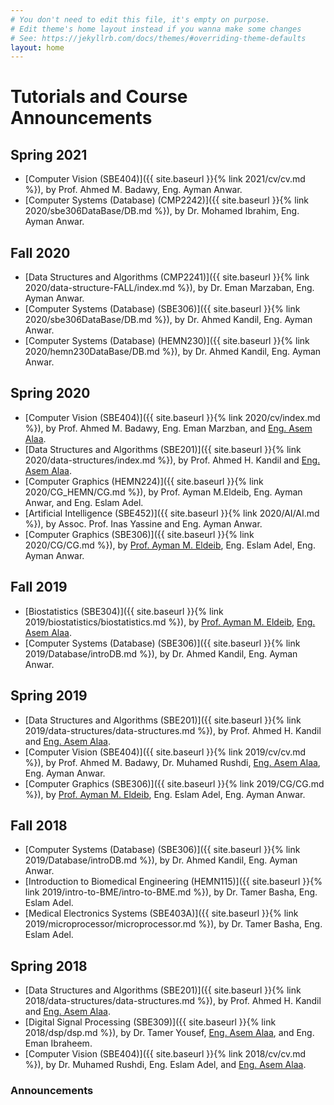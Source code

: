 ```yaml
---
# You don't need to edit this file, it's empty on purpose.
# Edit theme's home layout instead if you wanna make some changes
# See: https://jekyllrb.com/docs/themes/#overriding-theme-defaults
layout: home
---
```

# Tutorials and Course Announcements

## Spring 2021
* [Computer Vision \(SBE404\)]({{ site.baseurl }}{% link 2021/cv/cv.md %}), by Prof. Ahmed M. Badawy, Eng. Ayman Anwar.
* [Computer Systems (Database) \(CMP2242\)]({{ site.baseurl }}{% link 2020/sbe306DataBase/DB.md %}), by Dr. Mohamed Ibrahim, Eng. Ayman Anwar. 

## Fall 2020
* [Data Structures and Algorithms \(CMP2241\)]({{ site.baseurl }}{% link 2020/data-structure-FALL/index.md %}), by Dr. Eman Marzaban, Eng. Ayman Anwar. 
* [Computer Systems (Database) \(SBE306\)]({{ site.baseurl }}{% link 2020/sbe306DataBase/DB.md %}), by Dr. Ahmed Kandil, Eng. Ayman Anwar. 
* [Computer Systems (Database) \(HEMN230\)]({{ site.baseurl }}{% link 2020/hemn230DataBase/DB.md %}), by Dr. Ahmed Kandil, Eng. Ayman Anwar. 

## Spring 2020 

* [Computer Vision \(SBE404\)]({{ site.baseurl }}{% link 2020/cv/index.md %}), by Prof. Ahmed M. Badawy, Eng. Eman Marzban, and [Eng. Asem Alaa](https://a-alaa.github.io).
* [Data Structures and Algorithms \(SBE201\)]({{ site.baseurl }}{% link 2020/data-structures/index.md %}), by Prof. Ahmed H. Kandil and <a href="https://a-alaa.github.io">Eng. Asem Alaa</a>.
* [Computer Graphics \(HEMN224\)]({{ site.baseurl }}{% link 2020/CG_HEMN/CG.md %}), by Prof. Ayman M.Eldeib, Eng. Ayman Anwar, and Eng. Eslam Adel.
* [Artificial Intelligence \(SBE452\)]({{ site.baseurl }}{% link 2020/AI/AI.md %}), by Assoc. Prof. Inas Yassine and Eng. Ayman Anwar.
* [Computer Graphics \(SBE306\)]({{ site.baseurl }}{% link 2020/CG/CG.md %}), by <a href="https://scholar.cu.edu.eg/?q=eldeib">Prof. Ayman M. Eldeib</a>, Eng. Eslam Adel, Eng. Ayman Anwar.

## Fall 2019 

* [Biostatistics \(SBE304\)]({{ site.baseurl }}{% link 2019/biostatistics/biostatistics.md %}), by <a href="https://scholar.cu.edu.eg/?q=eldeib">Prof. Ayman M. Eldeib</a>, <a href="https://a-alaa.github.io">Eng. Asem Alaa</a>. 
* [Computer Systems (Database) \(SBE306\)]({{ site.baseurl }}{% link 2019/Database/introDB.md %}), by Dr. Ahmed Kandil, Eng. Ayman Anwar. 


## Spring 2019

* [Data Structures and Algorithms \(SBE201\)]({{ site.baseurl }}{% link 2019/data-structures/data-structures.md %}), by Prof. Ahmed H. Kandil and <a href="https://a-alaa.github.io">Eng. Asem Alaa</a>.
* [Computer Vision \(SBE404\)]({{ site.baseurl }}{% link 2019/cv/cv.md %}), by Prof. Ahmed M. Badawy, Dr. Muhamed Rushdi, <a href="https://a-alaa.github.io">Eng. Asem Alaa</a>, Eng. Ayman Anwar.
* [Computer Graphics \(SBE306\)]({{ site.baseurl }}{% link 2019/CG/CG.md %}), by <a href="https://scholar.cu.edu.eg/?q=eldeib">Prof. Ayman M. Eldeib</a>, Eng. Eslam Adel, Eng. Ayman Anwar.

## Fall 2018

* [Computer Systems (Database) \(SBE306\)]({{ site.baseurl }}{% link 2019/Database/introDB.md %}), by Dr. Ahmed Kandil, Eng. Ayman Anwar. 
* [Introduction to Biomedical Engineering \(HEMN115\)]({{ site.baseurl }}{% link 2019/intro-to-BME/intro-to-BME.md %}), by Dr. Tamer Basha, Eng. Eslam Adel.
* [Medical Electronics Systems \(SBE403A\)]({{ site.baseurl }}{% link 2019/microprocessor/microprocessor.md %}), by Dr. Tamer Basha, Eng. Eslam Adel. 

## Spring 2018

* [Data Structures and Algorithms \(SBE201\)]({{ site.baseurl }}{% link 2018/data-structures/data-structures.md %}), by Prof. Ahmed H. Kandil and <a href="https://a-alaa.github.io">Eng. Asem Alaa</a>.
* [Digital Signal Processing \(SBE309\)]({{ site.baseurl }}{% link 2018/dsp/dsp.md %}), by Dr. Tamer Yousef, <a href="https://a-alaa.github.io">Eng. Asem Alaa</a>, and Eng. Eman Ibraheem.
* [Computer Vision \(SBE404\)]({{ site.baseurl }}{% link 2018/cv/cv.md %}), by Dr. Muhamed Rushdi, Eng. Eslam Adel, and <a href="https://a-alaa.github.io">Eng. Asem Alaa</a>.

 

### Announcements
